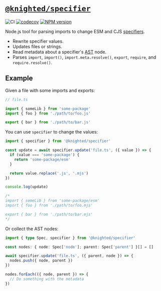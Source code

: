 # [`@knighted/specifier`](https://www.npmjs.com/package/@knighted/specifier)

![CI](https://github.com/knightedcodemonkey/specifier/actions/workflows/ci.yml/badge.svg)
[![codecov](https://codecov.io/gh/knightedcodemonkey/specifier/branch/main/graph/badge.svg?token=5KS9ZB3XDK)](https://codecov.io/gh/knightedcodemonkey/specifier)
[![NPM version](https://img.shields.io/npm/v/@knighted/specifier.svg)](https://www.npmjs.com/package/@knighted/specifier)

Node.js tool for parsing imports to change ESM and CJS [specifiers](https://nodejs.org/api/esm.html#import-specifiers).

- Rewrite specifier values.
- Updates files or strings.
- Read metadata about a specifier's [AST](https://www.npmjs.com/package/oxc-parser) node.
- Parses `import`, `import()`, `import.meta.resolve()`, `export`, `require`, and `require.resolve()`.

## Example

Given a file with some imports and exports:

```ts
// file.ts

import { someLib } from 'some-package'
import { foo } from './path/to/foo.js'

export { bar } from './path/to/bar.js'
```

You can use `specifier` to change the values:

```ts
import { specifier } from '@knighted/specifier'

const update = await specifier.update('file.ts', ({ value }) => {
  if (value === 'some-package') {
    return 'some-package/esm'
  }

  return value.replace('.js', '.mjs')
})

console.log(update)

/*
import { someLib } from 'some-package/esm'
import { foo } from './path/to/foo.mjs'

export { bar } from './path/to/bar.mjs'
*/
```

Or collect the AST nodes:

```ts
import { type Spec, specifier } from '@knighted/specifier'

const nodes: { node: Spec['node']; parent: Spec['parent'] }[] = []

await specifier.update('file.ts', ({ parent, node }) => {
  nodes.push({ node, parent })
})

nodes.forEach(({ node, parent }) => {
  // Do something with the metadata
})
```
